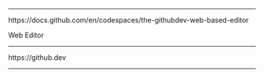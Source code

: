 
<hr>
https://docs.github.com/en/codespaces/the-githubdev-web-based-editor

<br>
<p>
Web Editor </P>
<hr>
https://github.dev
<hr>
